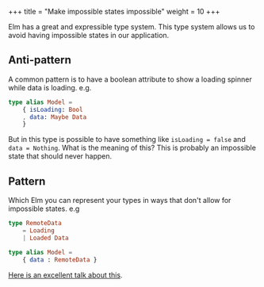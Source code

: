 +++
title = "Make impossible states impossible"
weight = 10
+++

Elm has a great and expressible type system. This type system allows us to avoid having impossible states in our application.

## Anti-pattern

A common pattern is to have a boolean attribute to show a loading spinner while data is loading. e.g.

```elm
type alias Model =
    { isLoading: Bool
    , data: Maybe Data
    }
```

But in this type is possible to have something like `isLoading = false` and `data = Nothing`. What is the meaning of this? This is probably an impossible state that should never happen.

## Pattern

Which Elm you can represent your types in ways that don't allow for impossible states. e.g

```elm
type RemoteData
    = Loading
    | Loaded Data

type alias Model =
    { data : RemoteData }
```

[Here is an excellent talk about this](https://www.youtube.com/watch?v=IcgmSRJHu_8).
